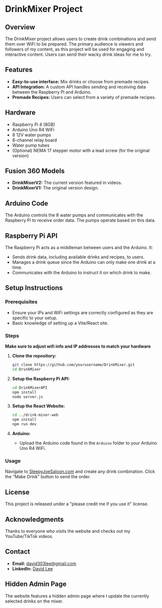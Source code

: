 # DrinkMixer Project

## Overview
The DrinkMixer project allows users to create drink combinations and send them over WiFi to be prepared. The primary audience is viewers and followers of my content, as this project will be used for engaging and interactive content. Users can send their wacky drink ideas for me to try.

## Features
- **Easy-to-use interface:** Mix drinks or choose from premade recipes.
- **API Integration:** A custom API handles sending and receiving data between the Raspberry Pi and Arduino.
- **Premade Recipes:** Users can select from a variety of premade recipes.

## Hardware
- Raspberry Pi 4 (8GB)
- Arduino Uno R4 WiFi
- 8 12V water pumps
- 8-channel relay board
- Water pump tubes
- (Optional) NEMA 17 stepper motor with a lead screw (for the original version)

## Fusion 360 Models
- **DrinkMixerV2:** The current version featured in videos.
- **DrinkMixerV1:** The original version design.

## Arduino Code
The Arduino controls the 8 water pumps and communicates with the Raspberry Pi to receive order data. The pumps operate based on this data.

## Raspberry Pi API
The Raspberry Pi acts as a middleman between users and the Arduino. It:
- Sends drink data, including available drinks and recipes, to users.
- Manages a drink queue since the Arduino can only make one drink at a time.
- Communicates with the Arduino to instruct it on which drink to make.

## Setup Instructions
### Prerequisites
- Ensure your IPs and WiFi settings are correctly configured as they are specific to your setup.
- Basic knowledge of setting up a Vite/React site.

### Steps
**Make sure to adjust wifi info and IP addresses to match your hardware**
1. **Clone the repository:**
    ```bash
    git clone https://github.com/yourusername/DrinkMixer.git
    cd DrinkMixer
    ```

2. **Setup the Raspberry Pi API:**
    ```bash
    cd DrinkMixerAPI
    npm install
    node server.js
    ```

3. **Setup the React Website:**
    ```bash
    cd ../drink-mixer-web
    npm install
    npm run dev
    ```

4. **Arduino:**
    - Upload the Arduino code found in the `Arduino` folder to your Arduino Uno R4 WiFi.

### Usage
Navigate to [SleepyJoeSaloon.com](https://www.sleepyjoesaloon.com) and create any drink combination. Click the "Make Drink" button to send the order.

## License
This project is released under a "please credit me if you use it" license.

## Acknowledgments
Thanks to everyone who visits the website and checks out my YouTube/TikTok videos.

## Contact
- **Email:** [david303lee@gmail.com](mailto:david303lee@gmail.com)
- **LinkedIn:** [David Lee](https://www.linkedin.com/in/david-lee-499a4a237/)

## Hidden Admin Page
The website features a hidden admin page where I update the currently selected drinks on the mixer.
